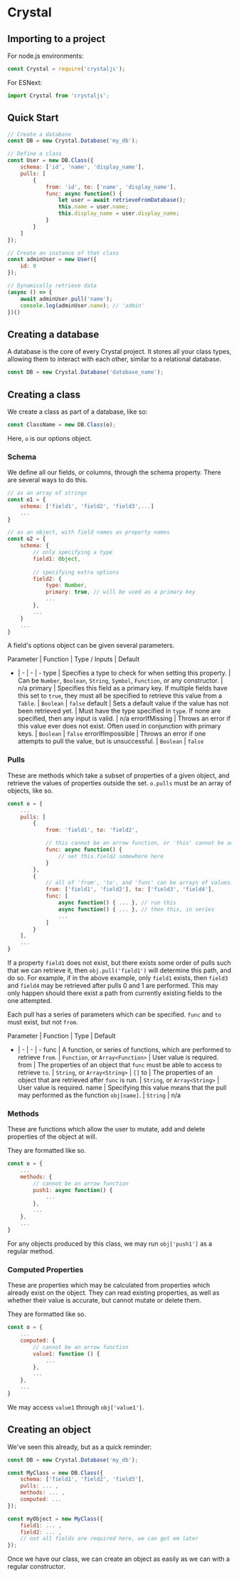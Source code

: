# Crystal

## Importing to a project

For node.js environments:
```js
const Crystal = require('crystaljs');
```
For ESNext:
```js
import Crystal from 'crystaljs';
```

## Quick Start

```js
// Create a database
const DB = new Crystal.Database('my_db');

// Define a class
const User = new DB.Class({
    schema: ['id', 'name', 'display_name'],
    pulls: [
        {
            from: 'id', to: ['name', 'display_name'],
            func: async function() {
                let user = await retrieveFromDatabase();
                this.name = user.name;
                this.display_name = user.display_name;
            }
        }
    ]
});

// Create an instance of that class
const adminUser = new User({
    id: 0
});

// Dynamically retrieve data
(async () => {
    await adminUser.pull('name');
    console.log(adminUser.name); // 'admin'
})()
```

## Creating a database

A database is the core of every Crystal project. It stores all your class types, allowing them to interact with each other, similar to a relational database.

```js
const DB = new Crystal.Database('database_name');
```

## Creating a class

We create a class as part of a database, like so:

```js
const ClassName = new DB.Class(o);
```

Here, `o` is our options object. 

### Schema

We define all our fields, or columns, through the schema property. There are several ways to do this.
```js
// as an array of strings
const o1 = {
    schema: ['field1', 'field2', 'field3',...]
    ...
}

// as an object, with field names as property names
const o2 = {
    schema: {
        // only specifying a type
        field1: Object,
        
        // specifying extra options
        field2: {
            type: Number,
            primary: true, // will be used as a primary key
            ...
        },
        ...
    }
    ...
}
```
A field's options object can be given several parameters.

Parameter | Function | Type / Inputs | Default
- | - | - | -
type | Specifies a type to check for when setting this property. |  Can be `Number`, `Boolean`, `String`, `Symbol`, `Function`, or any constructor. | n/a
primary | Specifies this field as a primary key. If multiple fields have this set to `true`, they must all be specified to retrieve this value from a `Table`. | `Boolean` | `false` 
default | Sets a default value if the value has not been retrieved yet. | Must have the type specified in `type`. If none are specified, then any input is valid. | n/a
errorIfMissing | Throws an error if this value ever does not exist. Often used in conjunction with primary keys. | `Boolean` | `false`
errorIfImpossible | Throws an error if one attempts to pull the value, but is unsuccessful. | `Boolean` | `false`

### Pulls

These are methods which take a subset of properties of a given object, and retrieve the values of properties outside the set. `o.pulls` must be an array of objects, like so.

```js
const o = {
    ...
    pulls: [
        {
            from: 'field1', to: 'field2',

            // this cannot be an arrow function, or 'this' cannot be accessed
            func: async function() {
                // set this.field2 somewhere here
            }
        },
        {
            // all of 'from', 'to', and 'func' can be arrays of values.
            from: ['field1', 'field2'], to: ['field3', 'field4'],
            func: [
                async function() { ... }, // run this
                async function() { ... }, // then this, in series
                ...
            ]
        }
    ],
    ...
}
```
 
If a property `field1` does not exist, but there exists some order of pulls such that we can retrieve it, then `obj.pull('field1')` will determine this path, and do so. For example, if in the above example, only `field1` exists, then `field3` and `field4` may be retrieved after pulls 0 and 1 are performed. This may only happen should there exist a path from currently existing fields to the one attempted.

Each pull has a series of parameters which can be specified. `func` and `to` must exist, but not `from`.

Parameter | Function | Type | Default
- | - | - | -
func | A function, or series of functions, which are performed to retrieve `from`. | `Function`, or `Array<Function>` | User value is required.
from | The properties of an object that `func` must be able to access to retrieve `to`. | `String`, or `Array<String>` | `[]`
to | The properties of an object that are retrieved after `func` is run. | `String`, or `Array<String>` | User value is required.
name | Specifying this value means that the pull may performed as the function `obj[name]`. | `String` | n/a

### Methods

These are functions which allow the user to mutate, add and delete properties of the object at will. 

They are formatted like so.
```js
const o = {
    ...
    methods: {
        // cannot be an arrow function
        push1: async function() {
            ...
        },
        ...
    },
    ...
}
```
For any objects produced by this class, we may run `obj['push1']` as a regular method.

### Computed Properties

These are properties which may be calculated from properties which already exist on the object. They can read existing properties, as well as whether their value is accurate, but cannot mutate or delete them.

They are formatted like so.
```js
const o = {
    ...
    computed: {
        // cannot be an arrow function
        value1: function () {
            ...
        },
        ...
    },
    ...
}
```
We may access `value1` through `obj['value1']`.

## Creating an object

We've seen this already, but as a quick reminder:

```js
const DB = new Crystal.Database('my_db');

const MyClass = new DB.Class({
    schema: ['field1', 'field2', 'field3'],
    pulls: ... ,
    methods: ... ,
    computed: ...
});

const myObject = new MyClass({
    field1: ... ,
    field2: ... ,
    // not all fields are required here, we can get em later
});
```
Once we have our class, we can create an object as easily as we can with a regular constructor.